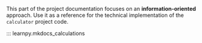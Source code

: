This part of the project documentation focuses on
an **information-oriented** approach. Use it as a
reference for the technical implementation of the
`calculator` project code.

::: learnpy.mkdocs_calculations
